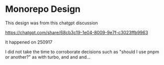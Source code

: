 # Monorepo Design

This design was from this chatgpt discussion

https://chatgpt.com/share/68cb3c19-1e04-8009-9e7f-c3023ffb9963

It happened on 250917

I did not take the time to corroborate decisions such as "should I use pnpm or another?" as with turbo, and and and...

